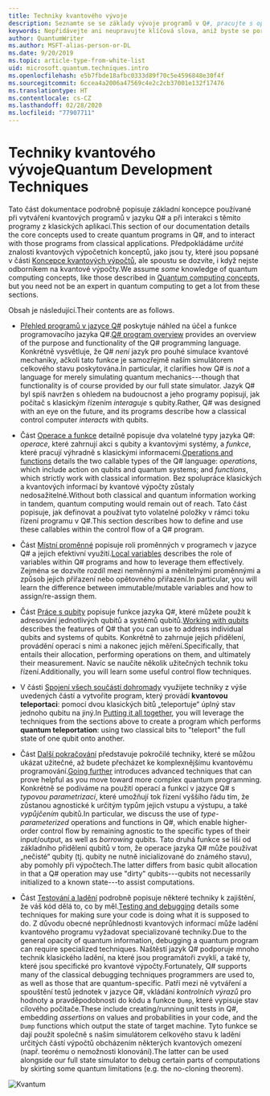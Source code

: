```yaml
---
title: Techniky kvantového vývoje
description: Seznamte se se základy vývoje programů v Q#, pracujte s operacemi, funkcemi, proměnnými a qubity a vytvořte si jednoduchý program.
keywords: Nepřidávejte ani neupravujte klíčová slova, aniž byste se poradili se svým odborníkem na SEO.
author: QuantumWriter
ms.author: MSFT-alias-person-or-DL
ms.date: 9/20/2019
ms.topic: article-type-from-white-list
uid: microsoft.quantum.techniques.intro
ms.openlocfilehash: e5b7fbde18afbc0333d89f70c5e4596848e30f4f
ms.sourcegitcommit: 6ccea4a2006a47569c4e2c2cb37001e132f17476
ms.translationtype: HT
ms.contentlocale: cs-CZ
ms.lasthandoff: 02/28/2020
ms.locfileid: "77907711"
---
```

# <a name="quantum-development-techniques"></a><span data-ttu-id="5e086-104">Techniky kvantového vývoje</span><span class="sxs-lookup"><span data-stu-id="5e086-104">Quantum Development Techniques</span></span>

<span data-ttu-id="5e086-105">Tato část dokumentace podrobně popisuje základní koncepce používané při vytváření kvantových programů v jazyku Q# a při interakci s těmito programy z klasických aplikací.</span><span class="sxs-lookup"><span data-stu-id="5e086-105">This section of our documentation details the core concepts used to create quantum programs in Q#, and to interact with those programs from classical applications.</span></span>
<span data-ttu-id="5e086-106">Předpokládáme *určité* znalosti kvantových výpočetních konceptů, jako jsou ty, které jsou popsané v části [Koncepce kvantových výpočtů](xref:microsoft.quantum.concepts.intro), ale spoustu se dozvíte, i když nejste odborníkem na kvantové výpočty.</span><span class="sxs-lookup"><span data-stu-id="5e086-106">We assume *some* knowledge of quantum computing concepts, like those described in [Quantum computing concepts](xref:microsoft.quantum.concepts.intro), but you need not be an expert in quantum computing to get a lot from these sections.</span></span>

<span data-ttu-id="5e086-107">Obsah je následující.</span><span class="sxs-lookup"><span data-stu-id="5e086-107">Their contents are as follows.</span></span>

- <span data-ttu-id="5e086-108">[Přehled programů v jazyce Q#](xref:microsoft.quantum.techniques.file-structure) poskytuje náhled na účel a funkce programovacího jazyka Q#.</span><span class="sxs-lookup"><span data-stu-id="5e086-108">[Q# program overview](xref:microsoft.quantum.techniques.file-structure) provides an overview of the purpose and functionality of the Q# programming language.</span></span> 
    <span data-ttu-id="5e086-109">Konkrétně vysvětluje, že Q# *není* jazyk pro pouhé simulace kvantové mechaniky, ačkoli tato funkce je samozřejmě naším simulátorem celkového stavu poskytována.</span><span class="sxs-lookup"><span data-stu-id="5e086-109">In particular, it clarifies how Q# is *not* a language for merely simulating quantum mechanics---though that functionality is of course provided by our full state simulator.</span></span> 
    <span data-ttu-id="5e086-110">Jazyk Q# byl spíš navržen s ohledem na budoucnost a jeho programy popisují, jak počítač s klasickým řízením *interaguje* s qubity.</span><span class="sxs-lookup"><span data-stu-id="5e086-110">Rather, Q# was designed with an eye on the future, and its programs describe how a classical control computer *interacts* with qubits.</span></span> 

- <span data-ttu-id="5e086-111">Část [Operace a funkce](xref:microsoft.quantum.techniques.opsandfunctions) detailně popisuje dva volatelné typy jazyka Q#: *operace*, které zahrnují akci s qubity a kvantovými systémy, a *funkce*, které pracují výhradně s klasickými informacemi.</span><span class="sxs-lookup"><span data-stu-id="5e086-111">[Operations and functions](xref:microsoft.quantum.techniques.opsandfunctions) details the two callable types of the Q# language: *operations*, which include action on qubits and quantum systems; and *functions*, which strictly work with classical information.</span></span> 
    <span data-ttu-id="5e086-112">Bez spolupráce klasických a kvantových informací by kvantové výpočty zůstaly nedosažitelné.</span><span class="sxs-lookup"><span data-stu-id="5e086-112">Without both classical and quantum information working in tandem, quantum computing would remain out of reach.</span></span> 
    <span data-ttu-id="5e086-113">Tato část popisuje, jak definovat a používat tyto volatelné položky v rámci toku řízení programu v Q#.</span><span class="sxs-lookup"><span data-stu-id="5e086-113">This section describes how to define and use these callables within the control flow of a Q# program.</span></span>

- <span data-ttu-id="5e086-114">Část [Místní proměnné](xref:microsoft.quantum.techniques.local-variables) popisuje roli proměnných v programech v jazyce Q# a jejich efektivní využití.</span><span class="sxs-lookup"><span data-stu-id="5e086-114">[Local variables](xref:microsoft.quantum.techniques.local-variables) describes the role of variables within Q# programs and how to leverage them effectively.</span></span> 
    <span data-ttu-id="5e086-115">Zejména se dozvíte rozdíl mezi neměnnými a měnitelnými proměnnými a způsob jejich přiřazení nebo opětovného přiřazení.</span><span class="sxs-lookup"><span data-stu-id="5e086-115">In particular, you will learn the difference between immutable/mutable variables and how to assign/re-assign them.</span></span>

- <span data-ttu-id="5e086-116">Část [Práce s qubity](xref:microsoft.quantum.techniques.qubits) popisuje funkce jazyka Q#, které můžete použít k adresování jednotlivých qubitů a systémů qubitů.</span><span class="sxs-lookup"><span data-stu-id="5e086-116">[Working with qubits](xref:microsoft.quantum.techniques.qubits) describes the features of Q# that you can use to address individual qubits and systems of qubits.</span></span> 
    <span data-ttu-id="5e086-117">Konkrétně to zahrnuje jejich přidělení, provádění operací s nimi a nakonec jejich měření.</span><span class="sxs-lookup"><span data-stu-id="5e086-117">Specifically, that entails their allocation, performing operations on them, and ultimately their measurement.</span></span> 
    <span data-ttu-id="5e086-118">Navíc se naučíte několik užitečných technik toku řízení.</span><span class="sxs-lookup"><span data-stu-id="5e086-118">Additionally, you will learn some useful control flow techniques.</span></span>

- <span data-ttu-id="5e086-119">V části [Spojení všech součástí dohromady](xref:microsoft.quantum.techniques.puttingittogether) využijete techniky z výše uvedených částí a vytvoříte program, který provádí **kvantovou teleportaci**: pomocí dvou klasických bitů „teleportuje“ úplný stav jednoho qubitu na jiný.</span><span class="sxs-lookup"><span data-stu-id="5e086-119">In [Putting it all together](xref:microsoft.quantum.techniques.puttingittogether), you will leverage the techniques from the sections above to create a program which performs **quantum teleportation**: using two classical bits to "teleport" the full state of one qubit onto another.</span></span>

- <span data-ttu-id="5e086-120">Část [Další pokračování](xref:microsoft.quantum.techniques.going-further) představuje pokročilé techniky, které se můžou ukázat užitečné, až budete přecházet ke komplexnějšímu kvantovému programování.</span><span class="sxs-lookup"><span data-stu-id="5e086-120">[Going further](xref:microsoft.quantum.techniques.going-further) introduces advanced techniques that can prove helpful as you move toward more complex quantum programming.</span></span> 
    <span data-ttu-id="5e086-121">Konkrétně se podíváme na použití operací a funkcí v jazyce Q# s *typovou parametrizací*, které umožňují tok řízení vyššího řádu tím, že zůstanou agnostické k určitým typům jejich vstupu a výstupu, a také *vypůjčením* qubitů.</span><span class="sxs-lookup"><span data-stu-id="5e086-121">In particular, we discuss the use of *type-parameterized* operations and functions in Q#, which enable higher-order control flow by remaining agnostic to the specific types of their input/output, as well as *borrowing* qubits.</span></span> 
    <span data-ttu-id="5e086-122">Tato druhá funkce se liší od základního přidělení qubitů v tom, že operace jazyka Q# může používat „nečisté“ qubity (tj. qubity ne nutně inicializované do známého stavu), aby pomohly při výpočtech.</span><span class="sxs-lookup"><span data-stu-id="5e086-122">The latter differs from basic qubit allocation in that a Q# operation may use "dirty" qubits---qubits not necessarily initialized to a known state---to assist computations.</span></span>

- <span data-ttu-id="5e086-123">Část [Testování a ladění](xref:microsoft.quantum.techniques.testing-and-debugging) podrobně popisuje některé techniky k zajištění, že váš kód dělá to, co by měl.</span><span class="sxs-lookup"><span data-stu-id="5e086-123">[Testing and debugging](xref:microsoft.quantum.techniques.testing-and-debugging) details some techniques for making sure your code is doing what it is supposed to do.</span></span> 
    <span data-ttu-id="5e086-124">Z důvodu obecné neprůhlednosti kvantových informací může ladění kvantového programu vyžadovat specializované techniky.</span><span class="sxs-lookup"><span data-stu-id="5e086-124">Due to the general opacity of quantum information, debugging a quantum program can require specialized techniques.</span></span> 
    <span data-ttu-id="5e086-125">Naštěstí jazyk Q# podporuje mnoho technik klasického ladění, na které jsou programátoři zvyklí, a také ty, které jsou specifické pro kvantové výpočty.</span><span class="sxs-lookup"><span data-stu-id="5e086-125">Fortunately, Q# supports many of the classical debugging techniques programmers are used to, as well as those that are quantum-specific.</span></span> <span data-ttu-id="5e086-126">Patří mezi ně vytváření a spouštění testů jednotek v jazyce Q#, vkládání *kontrolních výrazů* pro hodnoty a pravděpodobnosti do kódu a funkce `Dump`, které vypisuje stav cílového počítače.</span><span class="sxs-lookup"><span data-stu-id="5e086-126">These include creating/running unit tests in Q#, embedding *assertions* on values and probabilities in your code, and the `Dump` functions which output the state of target machine.</span></span> 
    <span data-ttu-id="5e086-127">Tyto funkce se dají použít společně s naším simulátorem celkového stavu k ladění určitých částí výpočtů obcházením některých kvantových omezení (např. teorému o nemožnosti klonování).</span><span class="sxs-lookup"><span data-stu-id="5e086-127">The latter can be used alongside our full state simulator to debug certain parts of computations by skirting some quantum limitations (e.g. the no-cloning theorem).</span></span>


![Kvantum](~/media/mobius_strip_preview.png)
